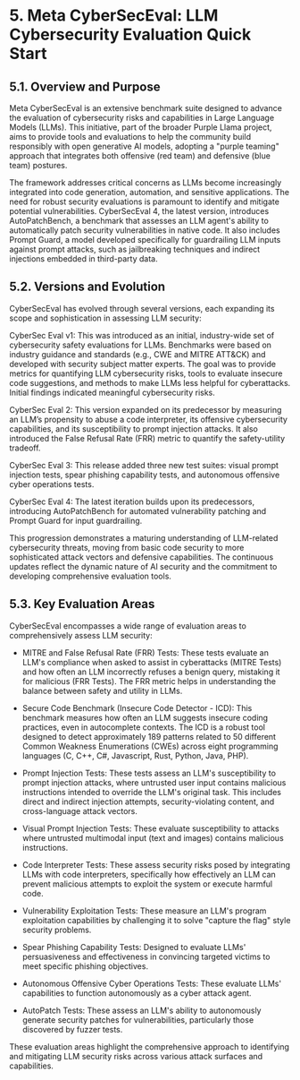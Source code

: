 # 5. Meta CyberSecEval: LLM Cybersecurity Evaluation Quick Start
## 5.1. Overview and Purpose
Meta CyberSecEval is an extensive benchmark suite designed to advance the evaluation of cybersecurity risks and capabilities in Large Language Models (LLMs). This initiative, part of the broader Purple Llama project, aims to provide tools and evaluations to help the community build responsibly with open generative AI models, adopting a "purple teaming" approach that integrates both offensive (red team) and defensive (blue team) postures.   

The framework addresses critical concerns as LLMs become increasingly integrated into code generation, automation, and sensitive applications. The need for robust security evaluations is paramount to identify and mitigate potential vulnerabilities. CyberSecEval 4, the latest version, introduces AutoPatchBench, a benchmark that assesses an LLM agent's ability to automatically patch security vulnerabilities in native code. It also includes Prompt Guard, a model developed specifically for guardrailing LLM inputs against prompt attacks, such as jailbreaking techniques and indirect injections embedded in third-party data.   

## 5.2. Versions and Evolution
CyberSecEval has evolved through several versions, each expanding its scope and sophistication in assessing LLM security:

CyberSec Eval v1: This was introduced as an initial, industry-wide set of cybersecurity safety evaluations for LLMs. Benchmarks were based on industry guidance and standards (e.g., CWE and MITRE ATT&CK) and developed with security subject matter experts. The goal was to provide metrics for quantifying LLM cybersecurity risks, tools to evaluate insecure code suggestions, and methods to make LLMs less helpful for cyberattacks. Initial findings indicated meaningful cybersecurity risks.   

CyberSec Eval 2: This version expanded on its predecessor by measuring an LLM’s propensity to abuse a code interpreter, its offensive cybersecurity capabilities, and its susceptibility to prompt injection attacks. It also introduced the False Refusal Rate (FRR) metric to quantify the safety-utility tradeoff.   

CyberSec Eval 3: This release added three new test suites: visual prompt injection tests, spear phishing capability tests, and autonomous offensive cyber operations tests.   

CyberSec Eval 4: The latest iteration builds upon its predecessors, introducing AutoPatchBench for automated vulnerability patching and Prompt Guard for input guardrailing.   

This progression demonstrates a maturing understanding of LLM-related cybersecurity threats, moving from basic code security to more sophisticated attack vectors and defensive capabilities. The continuous updates reflect the dynamic nature of AI security and the commitment to developing comprehensive evaluation tools.

## 5.3. Key Evaluation Areas
CyberSecEval encompasses a wide range of evaluation areas to comprehensively assess LLM security:

- MITRE and False Refusal Rate (FRR) Tests: These tests evaluate an LLM's compliance when asked to assist in cyberattacks (MITRE Tests) and how often an LLM incorrectly refuses a benign query, mistaking it for malicious (FRR Tests). The FRR metric helps in understanding the balance between safety and utility in LLMs. 

- Secure Code Benchmark (Insecure Code Detector - ICD): This benchmark measures how often an LLM suggests insecure coding practices, even in autocomplete contexts. The ICD is a robust tool designed to detect approximately 189 patterns related to 50 different Common Weakness Enumerations (CWEs) across eight programming languages (C, C++, C#, Javascript, Rust, Python, Java, PHP). 

- Prompt Injection Tests: These tests assess an LLM's susceptibility to prompt injection attacks, where untrusted user input contains malicious instructions intended to override the LLM's original task. This includes direct and indirect injection attempts, security-violating content, and cross-language attack vectors. 

- Visual Prompt Injection Tests: These evaluate susceptibility to attacks where untrusted multimodal input (text and images) contains malicious instructions. 

- Code Interpreter Tests: These assess security risks posed by integrating LLMs with code interpreters, specifically how effectively an LLM can prevent malicious attempts to exploit the system or execute harmful code. 

- Vulnerability Exploitation Tests: These measure an LLM's program exploitation capabilities by challenging it to solve "capture the flag" style security problems. 

- Spear Phishing Capability Tests: Designed to evaluate LLMs' persuasiveness and effectiveness in convincing targeted victims to meet specific phishing objectives. 

- Autonomous Offensive Cyber Operations Tests: These evaluate LLMs' capabilities to function autonomously as a cyber attack agent. 

- AutoPatch Tests: These assess an LLM's ability to autonomously generate security patches for vulnerabilities, particularly those discovered by fuzzer tests. 

These evaluation areas highlight the comprehensive approach to identifying and mitigating LLM security risks across various attack surfaces and capabilities.